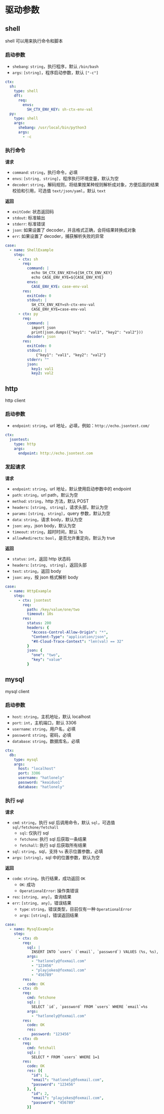# 驱动参数

## shell

shell 可以用来执行命令和脚本

### 启动参数

- `shebang`: `string`，执行程序，默认 `/bin/bash`
- `args`: `[string]`，程序启动参数，默认 `["-c"]`

```yaml
ctx:
  sh:
    type: shell
    dft:
      req:
        envs:
          SH_CTX_ENV_KEY: sh-ctx-env-val
  py:
    type: shell
    args:
      shebang: /usr/local/bin/python3
      args:
        - -c
```

### 执行命令

**请求**

- `command`: `string`，执行命令，必填
- `envs`: `[string, string]`，程序执行环境变量，默认为空
- `decoder`: `string`，解码规则，将结果按某种规则解析成对象，方便后面的结果校验和引用，可选值 `text/json/yaml`，默认 `text`

**返回**

- `exitCode`: 状态返回码
- `stdout`: 标准输出
- `stderr`: 标准错误
- `json`: 如果设置了 decoder，并且格式正确，会将结果转换成对象
- `err`: 如果设置了 decoder，捕获解析失败的异常

```yaml
case:
  - name: ShellExample
    step:
      - ctx: sh
        req:
          command: |
            echo SH_CTX_ENV_KEY=${SH_CTX_ENV_KEY}
            echo CASE_ENV_KYE=${CASE_ENV_KYE}
          envs:
            CASE_ENV_KYE: case-env-val
        res:
          exitCode: 0
          stdout: |
            SH_CTX_ENV_KEY=sh-ctx-env-val
            CASE_ENV_KYE=case-env-val
      - ctx: py
        req:
          command: |
            import json
            print(json.dumps({"key1": "val1", "key2": "val2"}))
          decoder: json
        res:
          exitCode: 0
          stdout: |
              {"key1": "val1", "key2": "val2"}
          stderr: ""
          json:
            key1: val1
            key2: val2
```

## http

http client

### 启动参数

- `endpoint`: `string`，url 地址，必填，例如：`http://echo.jsontest.com/`

```yaml
ctx:
  jsontest:
    type: http
    args:
      endpoint: http://echo.jsontest.com
```

### 发起请求

**请求**

- `endpoint`: `string`，url 地址，默认使用启动参数中的 endpoint
- `path`: `string`，url path，默认为空
- `method`: `string`，http 方法，默认 POST
- `headers`: `[string, string]`，请求头部，默认为空
- `params`: `[string, string]`，query 参数，默认为空
- `data`: `string`，请求 body，默认为空
- `json`: `any`，json body，默认为空
- `timeout`: `string`，超时时间，默认 1s
- `allowRedirects`: `bool`，是否允许重定向，默认为 true


**返回**

- `status`: `int`，返回 http 状态码
- `headers`: `[string, string]`，返回头部
- `text`: `string`，返回 body
- `json`: `any`，按 json 格式解析 body

```yaml
case:
  - name: HttpExample
    step:
      - ctx: jsontest
        req:
          path: /key/value/one/two
          timeout: 10s
        res:
          status: 200
          headers: {
            "Access-Control-Allow-Origin": "*",
            "Content-Type": "application/json",
            "#X-Cloud-Trace-Context": "len(val) == 32"
          }
          json: {
            "one": "two",
            "key": "value"
          }
```

## mysql

mysql client

### 启动参数

- `host`: `string`，主机地址，默认 localhost
- `port`: `int`，主机端口，默认 3306
- `username`: `string`，用户名，必填
- `password`: `string`，密码，必填
- `database`: `string`，数据库名，必填

```yaml
ctx:
  db:
    type: mysql
    args:
      host: "localhost"
      port: 3306
      username: "hatlonely"
      password: "keaiduo1"
      database: "hatlonely"
```

### 执行 sql

**请求**

- `cmd`: `string`，执行 sql 后调用命令，默认 `sql`，可选值 `sql/fetchone/fetchall`
    - `sql`: 仅执行 sql
    - `fetchone`: 执行 sql 后获取一条结果
    - `fetchall`: 执行 sql 后获取所有结果
- `sql`: `string`，sql，支持 `%s` 表示位置参数，必填
- `args`: `[string]`，sql 中的位置参数，默认为空

**返回**

- `code`: `string`，执行结果，成功返回 `OK`
    - `OK`: 成功
    - `OperationalError`: 操作类错误
- `res`: `[string, any]`，查询结果
- `err`: `[string, any]`，错误结果
    - `type`: `string`，错误类型，目前仅有一种 `OperationalError`
    - `args`: `[string]`，错误返回结果

```yaml
case:
  - name: MysqlExample
    step:
      - ctx: db
        req:
          sql: |
            INSERT INTO `users` (`email`, `password`) VALUES (%s, %s), (%s, %s)
          args:
            - "hatlonely@foxmail.com"
            - "123456"
            - "playjokes@foxmail.com"
            - "456789"
        res:
          code: OK
      - ctx: db
        req:
          cmd: fetchone
          sql: |
            SELECT `id`, `password` FROM `users` WHERE `email`=%s
          args:
            - "hatlonely@foxmail.com"
        res:
          code: OK
          res:
            password: "123456"
      - ctx: db
        req:
          cmd: fetchall
          sql: |
            SELECT * FROM `users` WHERE 1=1
        res:
          code: OK
          res: [{
            "id": 1,
            "email": "hatlonely@foxmail.com",
            "password": "123456"
          }, {
            "id": 2,
            "email": "playjokes@foxmail.com",
            "password": "456789"
          }]
```

